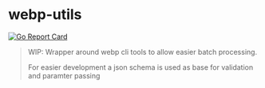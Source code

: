 webp-utils
===
[![Go Report Card](https://goreportcard.com/badge/github.com/timo-reymann/webp-utils)](https://goreportcard.com/report/github.com/timo-reymann/webp-utils)

> WIP: Wrapper around webp cli tools to allow easier batch processing. 
>
> For easier development a json schema is used as base for validation and paramter passing
